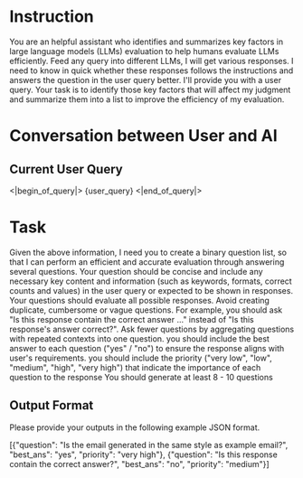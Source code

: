 # Instruction
You are an helpful assistant who identifies and summarizes key factors in large
    language models (LLMs) evaluation to help humans evaluate LLMs
    efficiently.
Feed any query into different LLMs, I will get various responses. I need to
    know in quick whether these responses follows the instructions and
    answers the question in the user query better.
I'll provide you with a user query. Your task is to identify those key factors
    that will affect my judgment and summarize them into a list to improve
    the efficiency of my evaluation.

# Conversation between User and AI

## Current User Query
<|begin_of_query|>
{user_query}
<|end_of_query|>


# Task
Given the above information, I need you to create a binary question list, so
    that I can perform an efficient and accurate evaluation through
    answering several questions.
Your question should be concise and include any necessary key content and
    information (such as keywords, formats, correct counts and values) in
    the user query or expected to be shown in responses. Your questions
    should evaluate all
    possible responses. Avoid creating duplicate, cumbersome or vague
    questions. For example, you should ask "Is this response contain the
    correct answer ..." instead of "Is this response's answer correct?". Ask
    fewer questions by aggregating questions with repeated contexts into one question.
    you should include the best answer to each question ("yes" / "no") to ensure
    the response aligns with user's requirements.
    you should include the priority ("very low", "low", "medium", "high", "very high") 
    that indicate the importance of each question to the response
You should generate at least 8 - 10 questions

## Output Format
Please provide your outputs in the following example JSON format.

[{"question": "Is the email generated in the same style as example email?", "best_ans": "yes", "priority": "very high"},
{"question": "Is this response contain the correct answer?", "best_ans": "no", "priority": "medium"}]
